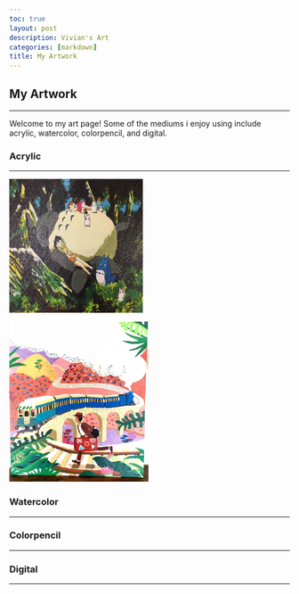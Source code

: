 ```yaml
---
toc: true
layout: post
description: Vivian's Art
categories: [markdown]
title: My Artwork
---
```

<h2>My Artwork</h2>
<hr>
<p>Welcome to my art page! Some of the mediums i enjoy using include acrylic, watercolor, colorpencil, and digital.</p>

<h3>Acrylic</h3>
<hr>
<div class="row">
    <div class="column">
        <img src="https://github.com/vivianknee/FastPages/blob/master/images/acrylic.jpg?raw=true" width="240" height="240">
    <div>
<div class="column">
        <img src ="https://github.com/vivianknee/FastPages/blob/master/images/acrylic2.jpg?raw=true" width="250" height="300">
<h3>Watercolor</h3>
<hr>
<h3>Colorpencil</h3>
<hr>
<h3>Digital</h3>
<hr>
